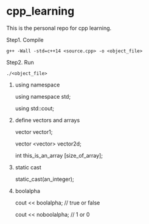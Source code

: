 # cpp_learning

This is the personal repo for cpp learning.


Step1. Compile

    g++ -Wall -std=c++14 <source.cpp> -o <object_file>

Step2. Run 

    ./<object_file>



1. using namespace

    using namespace std;

    using std::cout;



2. define vectors and arrays

    vector <int> vector1;

    vector <vector<int>> vector2d;

    int this_is_an_array [size_of_array];


3. static cast

    static_cast<double>(an_integer);


4. boolalpha

    cout << boolalpha;  // true or false

    cout << noboolalpha;  // 1 or 0
